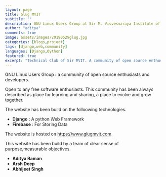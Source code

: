 ```yaml
---
layout: page
title: Glug MVIT
subtitle: ""
description: GNU Linux Users Group at Sir M. Visvesvaraya Institute of Technology
author: "aditya"
comments: true
image: assets/images/20190529glug.jpg
categories: [blogs,project]
tags: [django,web,community]
languages: [Django,Oython]
featured: true
excerpt: "Technical Club of Sir MVIT. A community of open source enthusiasts and developers."
---
```


<span class="begin">G</span>NU Linux Users Group : a community of open source enthusiasts and developers.

Open to any free software enthusiasts. This community has been always described as place for learning and sharing, a place to evolve and grow together.

The website has been build on the folloowing technologies.
- **Django** : A python Web Framework
- **Firebase** : For Storing Data

The website is hosted on https://www.glugmvit.com.

This website has been build by a team of clear sense of purpose,measurable objectives.
- **Aditya Raman**
- **Arsh Deep**
- **Abhijeet Singh**
